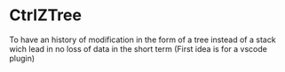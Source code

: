 # CtrlZTree
To have an history of modification in the form of a tree instead of a stack wich lead in no loss of data in the short term (First idea is for a vscode plugin)

